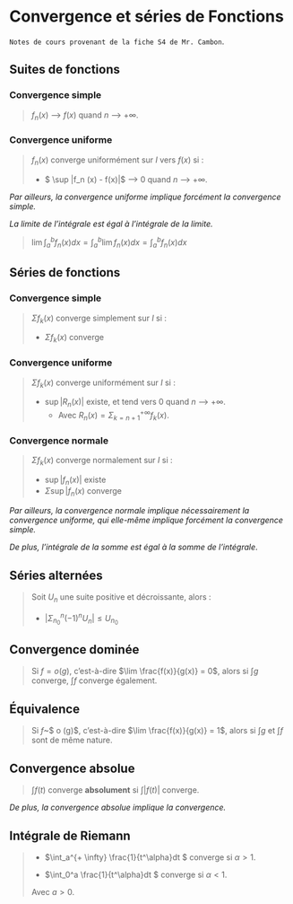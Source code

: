 # Convergence et séries de Fonctions

`Notes de cours provenant de la fiche S4 de Mr. Cambon`.

## Suites de fonctions

### Convergence simple

>   $f_n(x)$ –> $f(x)$ quand $n$ –> $+ \infty$.

### Convergence uniforme

>   $f_n(x)$ converge uniformément sur $I$ vers $f(x)$ si :
>
>   -   $ \sup |f_n (x) - f(x)|$ –> $0$ quand $n$ –> $+ \infty$.

*Par ailleurs, la convergence uniforme implique forcément la convergence simple.*

*La limite de l’intégrale est égal à l’intégrale de la limite.* 

>   $\lim \int_a^b f_n(x)dx =\int_a^b  \lim f_n(x)dx =  \int_a^b f_n(x)dx$

## Séries de fonctions

### Convergence simple

>   $\Sigma f_k(x)$ converge simplement sur $I$ si :
>
>   -   $\Sigma f_k (x)$ converge

### Convergence uniforme

>   $\Sigma f_k(x)$ converge uniformément sur $I$ si :
>
>   -   $\sup |R_n(x)|$ existe, et tend vers $0$ quand $n$ –> $+ \infty$.
>       -   Avec $R_n(x)= \Sigma_{k=n+1}^{+\infty} f_k (x)$.

### Convergence normale

>   $\Sigma f_k(x)$ converge normalement sur $I$ si :
>
>   -   $\sup |f_n(x)|$ existe
>   -   $\Sigma \sup |f_n(x)$ converge

*Par ailleurs, la convergence normale implique nécessairement la convergence uniforme, qui elle-même implique forcément la convergence simple.*

*De plus, l’intégrale de la somme est égal à la somme de l’intégrale*.

## Séries alternées

>   Soit $U_n$ une suite positive et décroissante, alors :
>
>   -   $|\Sigma_{n_0}^n(-1)^nU_n|\leq U_{n_0}$ 

## Convergence dominée

>   Si $f = o (g)$, c’est-à-dire $\lim \frac{f(x)}{g(x)} = 0$, alors si $\int g$ converge, $\int f$ converge également.

## Équivalence

>   Si $f$~$ o (g)$, c’est-à-dire $\lim \frac{f(x)}{g(x)} = 1$, alors si $\int g$ et $\int f$ sont de même nature.

## Convergence absolue

>   $\int f(t)$ converge **absolument** si $\int |f(t)|$ converge.

*De plus, la convergence absolue implique la convergence.*

## Intégrale de Riemann

>   -   $\int_a^{+ \infty} \frac{1}{t^\alpha}dt $ converge si $\alpha > 1$.
>
>   -   $\int_0^a \frac{1}{t^\alpha}dt $ converge si $\alpha < 1$.
>
>   Avec $a>0$.